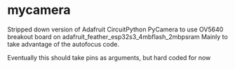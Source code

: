 # mycamera
Stripped down version of Adafruit CircuitPython PyCamera to use OV5640 breakout board on adafruit_feather_esp32s3_4mbflash_2mbpsram
Mainly to take advantage of the autofocus code.

Eventually this should take pins as arguments, but hard coded for now
